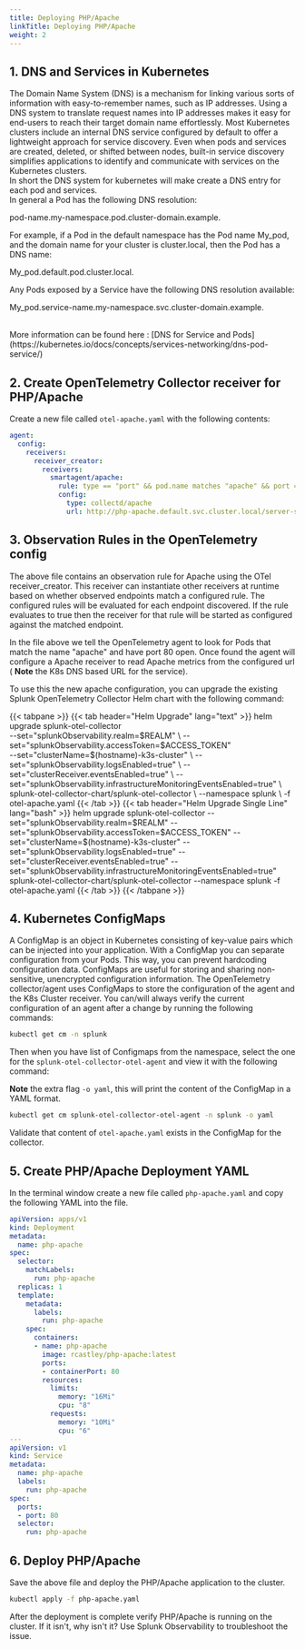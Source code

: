 ```yaml
---
title: Deploying PHP/Apache
linkTitle: Deploying PHP/Apache
weight: 2
---
```


## 1.  DNS and Services in Kubernetes

The Domain Name System (DNS) is a mechanism for linking various sorts of information with easy-to-remember names, such as IP addresses. Using a DNS system to translate request names into IP addresses makes it easy for end-users to reach their target domain name effortlessly. Most Kubernetes clusters include an internal DNS service configured by default to offer a lightweight approach for service discovery. Even when pods and services are created, deleted, or shifted between nodes, built-in service discovery simplifies applications to identify and communicate with services on the Kubernetes clusters.
</br>
In short the DNS system for kubernetes will make create a DNS entry for each pod and services.</br>
In general a Pod has the following DNS resolution:

pod-name.my-namespace.pod.cluster-domain.example.

For example, if a Pod in the default namespace has the Pod name My_pod, and the domain name for your cluster is cluster.local, then the Pod has a DNS name:

My_pod.default.pod.cluster.local.

Any Pods exposed by a Service have the following DNS resolution available:

My_pod.service-name.my-namespace.svc.cluster-domain.example.

</br>
More information can be found here : [DNS for Service and Pods](https://kubernetes.io/docs/concepts/services-networking/dns-pod-service/)

## 2. Create OpenTelemetry Collector receiver for PHP/Apache

Create a new file called `otel-apache.yaml` with the following contents:

``` yaml
agent:
  config:
    receivers:
      receiver_creator:
        receivers:
          smartagent/apache:
            rule: type == "port" && pod.name matches "apache" && port == 80
            config:
              type: collectd/apache
              url: http://php-apache.default.svc.cluster.local/server-status?auto
```

## 3.  Observation Rules in the OpenTelemetry config

The above file contains an observation rule for Apache using the OTel receiver_creator. This receiver can instantiate other receivers at runtime based on whether observed endpoints match a configured rule. The configured rules will be evaluated for each endpoint discovered. If the rule evaluates to true then the receiver for that rule will be started as configured against the matched endpoint.

In the file above we tell the OpenTelemetry agent to look for Pods that match the name "apache" and have port 80 open. Once found the agent will configure a Apache receiver to read Apache metrics from the configured url ( **Note** the K8s DNS based URL for the service).

To use this the new apache configuration, you can upgrade the existing Splunk OpenTelemetry Collector Helm chart with the following command:

{{< tabpane >}}
{{< tab header="Helm Upgrade" lang="text" >}}
helm upgrade splunk-otel-collector \
--set="splunkObservability.realm=$REALM" \
--set="splunkObservability.accessToken=$ACCESS_TOKEN" \
--set="clusterName=$(hostname)-k3s-cluster" \
--set="splunkObservability.logsEnabled=true" \
--set="clusterReceiver.eventsEnabled=true" \
--set="splunkObservability.infrastructureMonitoringEventsEnabled=true" \
splunk-otel-collector-chart/splunk-otel-collector \
--namespace splunk \
-f otel-apache.yaml
{{< /tab >}}
{{< tab header="Helm Upgrade Single Line" lang="bash" >}}
helm upgrade splunk-otel-collector --set="splunkObservability.realm=$REALM" --set="splunkObservability.accessToken=$ACCESS_TOKEN" --set="clusterName=$(hostname)-k3s-cluster" --set="splunkObservability.logsEnabled=true" --set="clusterReceiver.eventsEnabled=true" --set="splunkObservability.infrastructureMonitoringEventsEnabled=true" splunk-otel-collector-chart/splunk-otel-collector --namespace splunk -f otel-apache.yaml
{{< /tab >}}
{{< /tabpane >}}

## 4. Kubernetes ConfigMaps

A ConfigMap is an object in Kubernetes consisting of key-value pairs which can be injected into your application. With a ConfigMap you can separate configuration from your Pods. This way, you can prevent hardcoding configuration data. ConfigMaps are useful for storing and sharing non-sensitive, unencrypted configuration information. The OpenTelemetry collector/agent uses ConfigMaps to store the configuration of the agent and the K8s Cluster receiver. 
You can/will always verify the current configuration of an agent after a change by running the following commands:

``` bash
kubectl get cm -n splunk
```

Then when you have list of Configmaps from the namespace, select the one for the `splunk-otel-collector-otel-agent` and view it with the following command:

**Note** the extra flag `-o yaml`, this will print the content of the ConfigMap in a YAML format.  

``` bash
kubectl get cm splunk-otel-collector-otel-agent -n splunk -o yaml
```

Validate that content of `otel-apache.yaml` exists in the ConfigMap for the collector.

## 5. Create PHP/Apache Deployment YAML

In the terminal window create a new file called `php-apache.yaml` and copy the following YAML into the file.

``` yaml
apiVersion: apps/v1
kind: Deployment
metadata:
  name: php-apache
spec:
  selector:
    matchLabels:
      run: php-apache
  replicas: 1
  template:
    metadata:
      labels:
        run: php-apache
    spec:
      containers:
      - name: php-apache
        image: rcastley/php-apache:latest
        ports:
        - containerPort: 80
        resources:
          limits:
            memory: "16Mi"
            cpu: "8"
          requests:
            memory: "10Mi"
            cpu: "6"
---
apiVersion: v1
kind: Service
metadata:
  name: php-apache
  labels:
    run: php-apache
spec:
  ports:
  - port: 80
  selector:
    run: php-apache
```

## 6. Deploy PHP/Apache

Save the above file and deploy the PHP/Apache application to the cluster.

``` bash
kubectl apply -f php-apache.yaml
```

After the deployment is complete verify PHP/Apache is running on the cluster. If it isn't, why isn't it? Use Splunk Observability to troubleshoot the issue.
